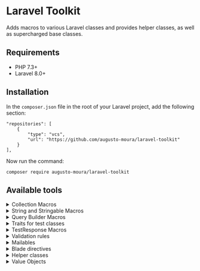 # Laravel Toolkit
Adds macros to various Laravel classes and provides helper classes, as well as supercharged base classes.

## Requirements
* PHP 7.3+
* Laravel 8.0+

## Installation
In the `composer.json` file in the root of your Laravel project, add the following section:
```
"repositories": [
	{
		"type": "vcs",
		"url": "https://github.com/augusto-moura/laravel-toolkit"
	}
],
```

Now run the command:
```
composer require augusto-moura/laravel-toolkit
```

## Available tools

<details>
<summary>Collection Macros</summary>
  
- `mapToInteger`
```php
collect(['1', '5', '-8'])->mapToInteger();
//[1, 5, -8]
```

- `removeStringFromKeys`
```php
$collection = collect([
	'id' => 1,
	'##name##' => '#keep#',
	'#before' => 'value',
	'after#' => 'other',
]);
$collection->removeStringFromKeys('#');
/*
[
	'id' => 1,
	'name' => '#keep#',
	'before' => 'value',
	'after' => 'other',
],
*/
```

- `trimStrings`
```php
collect([' a ', ' a', 'a ', 'a', ' abc def ', 100, [1,2,3]])
	->trimStrings();
//['a', 'a', 'a', 'a', 'abc def', 100, [1,2,3]]
```

- `mapAlternatingKeyAndValue`
```php
$collection = collect([
	'a' => 'b',
	'c' => 'd',
]);
$collection->mapAlternatingKeyAndValue();
//['a', 'b', 'c', 'd']
```

- `containsAll`
```php
$collection = collect([1, 2, 3, 4]);

$collection->containsAll([1, 2, 3]); //true
$collection->containsAll([1, 2, 3, 4]); //true
$collection->containsAll([1, -1, 2, 3]); //false
$collection->containsAll([1, 2, 3, 4, 5]); //false
```

- `prependKeys`
```php
$collection = collect([
	'aaa' => 1,
	'bbb' => 2,
	
]);
$collection->prependKeys('##');
/*
[
	'##aaa' => 1,
	'##bbb' => 2, 
]
*/
```

- `insertAfter`
```php
collect(['a', 'b', 'c'])
	->insertAfter('b', 'pause');
//['a', 'b', 'pause', 'c']
```

- `recursive`
```php
$collection = collect([
	0 => 'a', 
	1 => 'b', 
	2 => [1,2,3]
]);
$collection->recursive();
/* 
Collection([
	0 => 'a', 
	1 => 'b', 
	2 => Collection([1,2,3])
])
*/
```

- `emptyStringsToNull`
```php
collect(['foo', '', 'bar', ''])
	->emptyStringsToNull();
//['foo', null, 'bar', null]
```

- `firstWhereHasMin`
```php
$collection = collect([
	['name' => 'John', 'age' => 25],
	['name' => 'Jane', 'age' => 30],
	['name' => 'Bob', 'age' => 25],
	['name' => 'Joseph', 'age' => 29],
]);
$collection->firstWhereHasMin('age');
//['name' => 'John', 'age' => 25];
```

- `implodeWithDiffLastSeparator`
```php
$collection = collect([
	['name' => 'John', 'age' => 25],
	['name' => 'Jane', 'age' => 30],
	['name' => 'Bob', 'age' => 25],
	['name' => 'Joseph', 'age' => 29],
]);
$collection->implodeWithDiffLastSeparator('name', [', ', ' and ']);
//John, Jane, Bob and Joseph

collect(['John', 'Jane', 'Bob', 'Joseph'])
	->implodeWithDiffLastSeparator([', ', ' and ']);
//John, Jane, Bob and Joseph
```
</details>

<details>
<summary>String and Stringable Macros</summary>

- `titleWithSpaces`
```php
Str::titleWithSpaces('three fine words');
Str::of('three fine words')->titleWithSpaces();
//'Three Fine Words'

Str::titleWithSpaces('threeWordsTogether');
Str::of('threeWordsTogether')->titleWithSpaces();
//'Three Words Together'
```

- `superTrim`
```php
$string = "\t\n\r \0\x0B\xC2\xA0text 123\t\n \r\0\x0B\xC2\xA0";

Str::superTrim($string)
Str::of($string)->superTrim();
//'text 123'
```

- `wordWrapWithoutBreakingWords`
```php
Str::wordWrapWithoutBreakingWords('1234 12345', 5);
Str::of('1234 12345')->wordWrapWithoutBreakingWords(5);
//['1234', '12345']

Str::wordWrapWithoutBreakingWords('1 2 12345', 5);
//['1 2', '12345']

Str::wordWrapWithoutBreakingWords('123456 12345', 5);
// \LengthException thrown
```

- `removeExcessWhitespaces`
```php
Str::removeExcessWhitespaces('     abc     def    ');
Str::of("   abc  \n\t  def  ")->removeExcessWhitespaces();
//' abc def '
```
</details>

<details>
<summary>Query Builder Macros</summary>

- `whereAny`
```php
User::query()
	->whereAny([
		function($query){
			$query->hasRole('Administrator');
		},
		function($query){
			$query->where('is_owner', true);
		},
	])
	->get();
/*
select * from users where (
	*condition in local scope*
	or
	is_owner = true
)
*/
``` 

- `whereNot`
```php
User::query()
	->whereNot(function($query){
		$query->hasRole('Administrator');
	})
	->get();
//select * from users where not ( *condition in local scope* )
``` 
</details>

<details>
<summary>Traits for test classes</summary>

- `MakesAssertionsForValidationRules`
```php
$rule = new Cpf; //implements Illuminate\Contracts\Validation\Rule interface

$this->assertValidationRule(
	$rule,
	'40101887078',
	true
);

$this->assertValidationRuleForMultipleValues(
	$rule, 
	[
		'40101887078' => true,
		'401.018.870-78' => true,
		'00000000000' => false,
		'000.000.000-00' => false,
		'4010.018.870-78' => false,
		'401.1018.870-78' => false,
		'401.018.2870-78' => false,
		'401.018.870-878' => false,
	]
);
```

- `MakesAssertionsForObjects`
```php
$this->assertObjectHasAttributes($personObject, [
	'name' => 'John Doe',
	'region_id' => 2,
]);
```

- `MakesAssertionsForStrings`
```php
$this->assertEqualsNormalizingSpaces(
	'abcd     
efgh ijkl',
	'abcd efgh ijkl'
);
```
</details>

<details>
<summary>TestResponse Macros</summary>

- `assertContentHtmlMatchesSelector`
```php
//in test class
$response = $this->get('/login');

//assert that selector has at least one match in HTML
$response->assertContentHtmlMatchesSelector('input[name=login]') 
	->assertContentHtmlMatchesSelector('input[name=password]');

//assert that selector has no match in HTML
$response->assertContentHtmlMatchesSelector('button.logout-button', false);
``` 
</details>

<details>
<summary>Validation rules</summary>

- `Cpf`
```php
//in controller
use AugustoMoura\LaravelToolkit\Rules\Cpf;

request()->validate([
	'cpf' => [new Cpf],
]);

//"40101887078" -> passes
//"401.018.870-78" -> passes
//"401.018.870-789" -> fails
```

- `Cep`
```php
//in controller
use AugustoMoura\LaravelToolkit\Rules\Cep;

request()->validate([
	'cep' => [new Cep],
]);

//"12345-123" -> passes
//"1234H-123" -> fails
//"12345123" -> fails
```

- `HtmlNotEmpty`
```php
//in controller
use AugustoMoura\LaravelToolkit\Rules\HtmlNotEmpty;

request()->validate([
	'message' => [new HtmlNotEmpty],
]);

//" " -> fails
//" <br> " -> fails
//"<p> <br> </p>" -> fails
//"<p> First line<br>Second line </p>" -> passes
```

- `MaxCharactersinHtml`
```php
//in controller
use AugustoMoura\LaravelToolkit\Rules\MaxCharactersinHtml;

request()->validate([
	'message' => [new MaxCharactersinHtml(3)],
]);

//"123" -> passes
//"<p>123</p>" -> passes
//"1234" -> fails
//"<p>1234</p>" -> fails
```

- `MaxWordsinHtml`
```php
//in controller
use AugustoMoura\LaravelToolkit\Rules\MaxWordsinHtml;

request()->validate([
	'message' => [new MaxWordsinHtml(2)],
]);

//" abc def " -> passes
//"<p> abc def </p>" -> passes
//"abc def ghi" -> fails
//"<p> abc def ghi </p>" -> fails
```

- `HourAndMinute`
```php
//in controller
use AugustoMoura\LaravelToolkit\Rules\HourAndMinute;

request()->validate([
	'message' => [new HourAndMinute],
]);

//"01:01" -> passes
//"23:59" -> passes
//"24:00" -> fails
//"4:0" -> fails
//"1200" -> fails
```
</details>

<details>
<summary>Mailables</summary>

- `SimpleEmail`
```php
use AugustoMoura\LaravelToolkit\Mail\SimpleEmail;

Mail::to('example@email.com')->queue(new SimpleEmail(
	'E-mail title', 
	'Body of the e-mail.', 
	['path/to/attachment', 'path/to/attachment2']
));
```
</details>

<details>
<summary>Blade directives</summary>

- `@can` (supercharges `@can` with policy info)
```blade
@can('edit', $post) 
	Success: {{ $policyMessage }}
@endcan
<br>
@can('edit', $post) 
	You can edit the post: {{ $policyResponse->message() }}
@endcannot
```

- `@cannot` (supercharges `@cannot` with policy info)
```blade
@cannot('edit', $post) 
	Error: {{ $policyMessage }}
@endcan
<br>
@cannot('edit', $post) 
	You cannot edit the post: {{ $policyResponse->message() }}
@endcannot
```
</details>

<details>
<summary>Helper classes</summary>

- `ViaCepAPI`
```php
use AugustoMoura\LaravelToolkit\Helpers\ViaCepAPI;

$viaCepAPI = new ViaCepAPI;
$addressObject = $viaCepApi->buscarCep('70100000');
//EnderecoViaCep: {"cep": "70100-000","logradouro": "Praça dos Três Poderes","complemento": "","bairro": "Zona Cívico-Administrativa","localidade": "Brasília","uf": "DF","ibge": "5300108","gia": "","ddd": "61","siafi": "9701"}
```
</details>

<details>
<summary>Value Objects</summary>

- `Cpf`
```php
$cpf = new Cpf('40101887078');
$cpf->formatado(); //401.018.870-78
$cpf->apenasNumeros(); //40101887078

$cpf = new Cpf('not a cpf string'); //throws \InvalidArgumentException
```
</details>